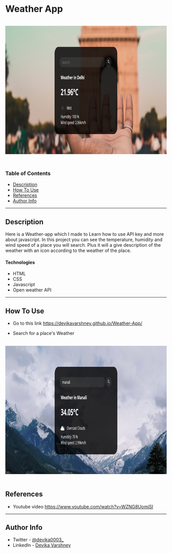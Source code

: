 # Weather App
<br>

<img src="./images/landing page.png" alt="java" width="1000" height="400" align="left" style="margin-bottom:50px"/>


---

### Table of Contents

- [Description](#description)
- [How To Use](#how-to-use)
- [References](#references)
- [Author Info](#author-info)

---

## Description

Here is a Weather-app which I made to Learn how to use API key and more about javascript. In this project you can see the temperature, humidity and wind speed of a place you will search. Plus it will a give description of the weather with an icon according to the weather of the place.


#### Technologies

- HTML
- CSS
- Javascript
- Open weather API

---

## How To Use

- Go to this link 
https://devikavarshney.github.io/Weather-App/

- Search for a place's Weather
<br><br>

<img src="./images/on searching.png" alt="java" width="1000" height="400" align="left" style="margin-bottom:50px"/>


---

## References
- Youtube video 
https://www.youtube.com/watch?v=WZNG8UomjSI


---

## Author Info

- Twitter - [@devika0003_](https://twitter.com/devika0003_)
- LinkedIn - [Devika Varshney](https://www.linkedin.com/in/devika-varshney-2776721b5/)
